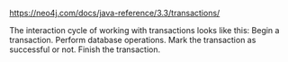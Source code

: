 https://neo4j.com/docs/java-reference/3.3/transactions/

The interaction cycle of working with transactions looks like this:
    Begin a transaction.
    Perform database operations.
    Mark the transaction as successful or not.
    Finish the transaction.

